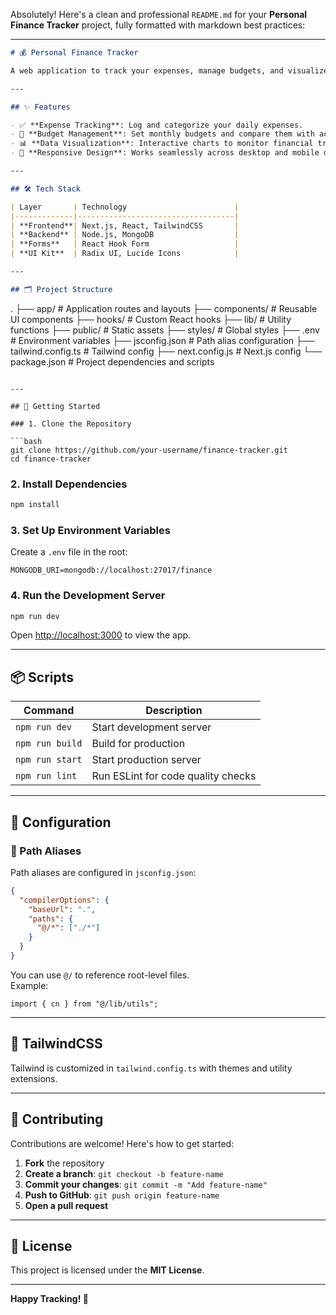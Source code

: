 Absolutely! Here's a clean and professional `README.md` for your **Personal Finance Tracker** project, fully formatted with markdown best practices:

---

```markdown
# 💰 Personal Finance Tracker

A web application to track your expenses, manage budgets, and visualize your financial data. Built using **Next.js**, **React**, **TailwindCSS**, and **MongoDB**.

---

## ✨ Features

- ✅ **Expense Tracking**: Log and categorize your daily expenses.
- 💼 **Budget Management**: Set monthly budgets and compare them with actual spending.
- 📊 **Data Visualization**: Interactive charts to monitor financial trends.
- 📱 **Responsive Design**: Works seamlessly across desktop and mobile devices.

---

## 🛠️ Tech Stack

| Layer       | Technology                        |
|-------------|-----------------------------------|
| **Frontend**| Next.js, React, TailwindCSS       |
| **Backend** | Node.js, MongoDB                  |
| **Forms**   | React Hook Form                   |
| **UI Kit**  | Radix UI, Lucide Icons            |

---

## 🗂️ Project Structure

```
.
├── app/           # Application routes and layouts
├── components/    # Reusable UI components
├── hooks/         # Custom React hooks
├── lib/           # Utility functions
├── public/        # Static assets
├── styles/        # Global styles
├── .env           # Environment variables
├── jsconfig.json  # Path alias configuration
├── tailwind.config.ts  # Tailwind config
├── next.config.js # Next.js config
└── package.json   # Project dependencies and scripts
```

---

## 🚀 Getting Started

### 1. Clone the Repository

```bash
git clone https://github.com/your-username/finance-tracker.git
cd finance-tracker
```

### 2. Install Dependencies

```bash
npm install
```

### 3. Set Up Environment Variables

Create a `.env` file in the root:

```env
MONGODB_URI=mongodb://localhost:27017/finance
```

### 4. Run the Development Server

```bash
npm run dev
```

Open [http://localhost:3000](http://localhost:3000) to view the app.

---

## 📦 Scripts

| Command           | Description                          |
|-------------------|--------------------------------------|
| `npm run dev`     | Start development server             |
| `npm run build`   | Build for production                 |
| `npm run start`   | Start production server              |
| `npm run lint`    | Run ESLint for code quality checks   |

---

## 🔗 Configuration

### 🔄 Path Aliases

Path aliases are configured in `jsconfig.json`:

```json
{
  "compilerOptions": {
    "baseUrl": ".",
    "paths": {
      "@/*": ["./*"]
    }
  }
}
```

You can use `@/` to reference root-level files.  
Example:

```tsx
import { cn } from "@/lib/utils";
```

---

## 🎨 TailwindCSS

Tailwind is customized in `tailwind.config.ts` with themes and utility extensions.

---

## 🤝 Contributing

Contributions are welcome! Here's how to get started:

1. **Fork** the repository
2. **Create a branch**: `git checkout -b feature-name`
3. **Commit your changes**: `git commit -m "Add feature-name"`
4. **Push to GitHub**: `git push origin feature-name`
5. **Open a pull request**

---

## 📄 License

This project is licensed under the **MIT License**.

---

**Happy Tracking! 🎉**
```
